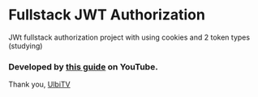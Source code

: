 # Fullstack JWT Authorization

JWt fullstack authorization project with using cookies and 2 token types (studying)

### Developed by [this guide](https://www.youtube.com/watch?v=fN25fMQZ2v0) on YouTube.

Thank you, [UlbiTV](https://github.com/utimur)
